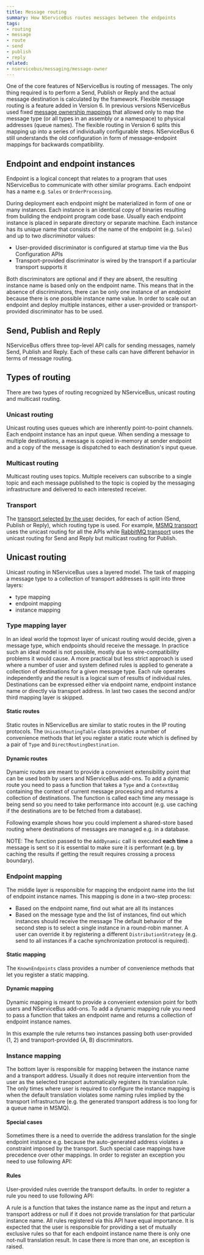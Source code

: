 ```yaml
---
title: Message routing
summary: How NServiceBus routes messages between the endpoints
tags:
- routing
- message
- route
- send
- publish
- reply
related:
- nservicebus/messaging/message-owner
---
```


One of the core features of NServiceBus is routing of messages. The only thing required is to perform a Send, Publish or Reply and the actual message destination is calculated by the framework. Flexible message routing is a feature added in Version 6. In previous versions NServiceBus used fixed [message ownership mappings](/nservicebus/messaging/message-owner.md) that allowed only to map the message type (or all types in an assembly or a namespace) to physical addresses (queue names). The flexible routing in Version 6 splits this mapping up into a series of individually configurable steps. NServiceBus 6 still understands the old configuration in form of message-endpoint mappings for backwards compatibility.


## Endpoint and endpoint instances

Endpoint is a logical concept that relates to a program that uses NServiceBus to communicate with other similar programs. Each endpoint has a name e.g. `Sales` or `OrderProcessing`.

During deployment each endpoint might be materialized in form of one or many instances. Each instance is an identical copy of binaries resulting from building the endpoint program code base. Usually each endpoint instance is placed in separate directory or separate machine. Each instance has its unique name that consists of the name of the endpoint (e.g. `Sales`) and up to two *discriminator* values:

 * User-provided discriminator is configured at startup time via the Bus Configuration APIs
 * Transport-provided discriminator is wired by the transport if a particular transport supports it

Both discriminators are optional and if they are absent, the resulting instance name is based only on the endpoint name. This means that in the absence of discriminators, there can be only one instance of an endpoint because there is one possible instance name value. In order to scale out an endpoint and deploy multiple instances, either a user-provided or transport-provided discriminator has to be used.


## Send, Publish and Reply

NServiceBus offers three top-level API calls for sending messages, namely Send, Publish and Reply. Each of these calls can have different behavior in terms of message routing. 


## Types of routing

There are two types of routing recognized by NServiceBus, unicast routing and multicast routing.


### Unicast routing

Unicast routing uses queues which are inherently point-to-point channels. Each endpoint instance has an input queue. When sending a message to multiple destinations, a message is copied in-memory at sender endpoint and a copy of the message is dispatched to each destination's input queue.


### Multicast routing

Multicast routing uses topics. Multiple receivers can subscribe to a single topic and each message published to the topic is copied by the messaging infrastructure and delivered to each interested receiver.


### Transport

The [transport selected by the user](/nservicebus/transports/) decides, for each of action (Send, Publish or Reply), which routing type is used. For example, [MSMQ transport](/nservicebus/msmq/) uses the unicast routing for all the APIs while [RabbitMQ transport](/nservicebus/rabbitmq/) uses the unicast routing for Send and Reply but multicast routing for Publish. 


## Unicast routing

Unicast routing in NServiceBus uses a layered model. The task of mapping a message type to a collection of transport addresses is split into three layers:

 * type mapping
 * endpoint mapping
 * instance mapping


### Type mapping layer

In an ideal world the topmost layer of unicast routing would decide, given a message type, which endpoints should receive the message. In practice such an ideal model is not possible, mostly due to wire-compatibility problems it would cause. A more practical but less strict approach is used where a number of user and system defined rules is applied to generate a collection of destinations for a given message type. Each rule operates independently and the result is a logical sum of results of individual rules. Destinations can be expressed either via endpoint name, endpoint instance name or directly via transport address. In last two cases the second and/or third mapping layer is skipped.


#### Static routes

Static routes in NServiceBus are similar to static routes in the IP routing protocols. The `UnicastRoutingTable` class provides a number of convenience methods that let you register a static route which is defined by a pair of `Type` and `DirectRoutingDestination`.

<!-- import Routing-StaticRoutes -->


#### Dynamic routes

Dynamic routes are meant to provide a convenient extensibility point that can be used both by users and NServiceBus add-ons. To add a dynamic route you need to pass a function that takes a `Type` and a `ContextBag` containing the context of current message processing and returns a collection of destinations. The function is called each time any message is being send so you need to take performance into account (e.g. use caching if the destinations are to be fetched from a database).

<!-- import Routing-DynamicRoutes -->

Following example shows how you could implement a shared-store based routing where destinations of messages are managed e.g. in a database.

<!-- import Routing-CustomRoutingStore -->

NOTE: The function passed to the `AddDynamic` call is executed **each time** a message is sent so it is essential to make sure it is performant (e.g. by caching the results if getting the result requires crossing a process boundary).


### Endpoint mapping

The middle layer is responsible for mapping the endpoint name into the list of endpoint instance names. This mapping is done in a two-step process:

 * Based on the endpoint name, find out what are all its instances
 * Based on the message type and the list of instances, find out which instances should receive the message
The default behavior of the second step is to select a single instance in a round-robin manner. A user can override it by registering a different `DistributionStrategy` (e.g. send to all instances if a cache synchronization protocol is required).


#### Static mapping

The `KnownEndpoints` class provides a number of convenience methods that let you register a static mapping.

<!-- import Routing-StaticEndpointMapping -->



#### Dynamic mapping

Dynamic mapping is meant to provide a convenient extension point for both users and NServiceBus add-ons. To add a dynamic mapping rule you need to pass a function that takes an endpoint name and returns a collection of endpoint instance names. 

<!-- import Routing-DynamicEndpointMapping -->

In this example the rule returns two instances passing both user-provided (1, 2) and transport-provided (A, B) discriminators.


### Instance mapping

The bottom layer is responsible for mapping between the instance name and a transport address. Usually it does not require intervention from the user as the selected transport automatically registers its translation rule. The only times where user is required to configure the instance mapping is when the default translation violates some naming rules implied by the transport infrastructure (e.g. the generated transport address is too long for a queue name in MSMQ). 


#### Special cases

Sometimes there is a need to override the address translation for the single endpoint instance e.g. because the auto-generated address violates a constraint imposed by the transport. Such special case mappings have precedence over other mappings. In order to register an exception you need to use following API:

<!-- import Routing-SpecialCaseTransportAddress -->


#### Rules

User-provided rules override the transport defaults. In order to register a rule you need to use following API:

<!-- import Routing-TransportAddressRule -->

A rule is a function that takes the instance name as the input and return a transport address or null if it does not provide translation for that particular instance name. All rules registered via this API have equal importance. It is expected that the user is responsible for providing a set of mutually exclusive rules so that for each endpoint instance name there is only one not-null translation result. In case there is more than one, an exception is raised.